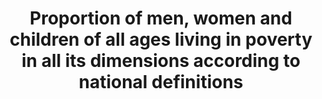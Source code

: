 ---
comments_and_limitations: See indicator 1.2.1 for available US data on national poverty
  rate.
data_non_statistical: true
goal_meta_link: http://unstats.un.org/sdgs/files/metadata-compilation/Metadata-Goal-1.pdf
goal_meta_link_page: 6
graph: null
graph_status_notes: unk
graph_title: Proportion of men, women and children of all ages living in poverty in
  all its dimensions according to national definitions
graph_type: null
graph_type_description: unk
has_metadata: false
indicator: 1.2.2
indicator_name: Proportion of men, women and children of all ages living in poverty
  in all its dimensions according to national definitions
indicator_variable: pct_below_poverty
layout: indicator
permalink: /1-2-2/
published: true
reporting_status: notstarted
sdg_goal: 1
source_notes: null
source_title: null
target: By 2030, reduce at least by half the proportion of men, women and children
  of all ages living in poverty in all its dimensions according to national definitions.
target_id: '1.2'
title: Proportion of men, women and children of all ages living in poverty in all
  its dimensions according to national definitions
un_custodial_agency: 'National Governments (Partnering Agencies: UNICEF, World Bank,
  UNDP)'
un_designated_tier: '2'
variable_description: null
variable_notes: null
---